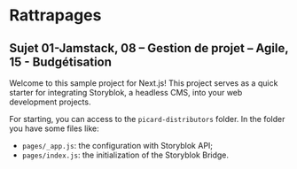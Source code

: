
# Rattrapages

## Sujet 01-Jamstack, 08 – Gestion de projet – Agile, 15 - Budgétisation

Welcome to this sample project for Next.js!
This project serves as a quick starter for integrating Storyblok, a headless CMS, into your web development projects.

For starting, you can access to the `picard-distributors` folder.
In the folder you have some files like:

- `pages/_app.js`: the configuration with Storyblok API;
- `pages/index.js`: the initialization of the Storyblok Bridge.


